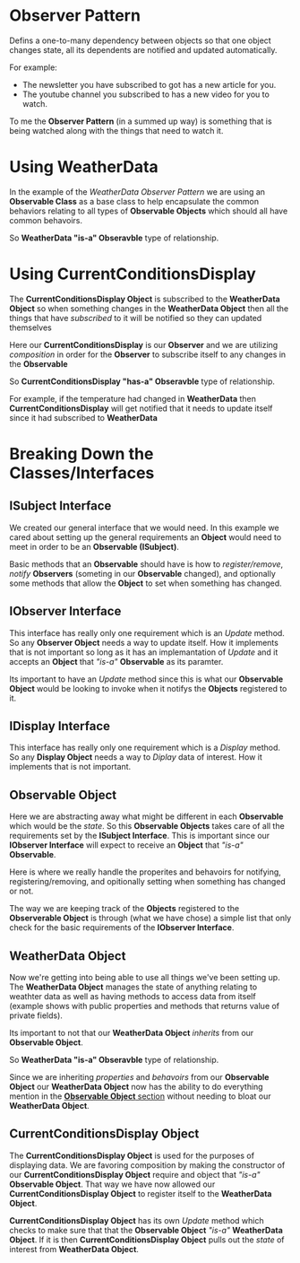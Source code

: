 # Observer Pattern
Defins a one-to-many dependency between objects so that one object changes state, all its dependents are notified and updated automatically.

For example: 
* The newsletter you have subscribed to got has a new article for you.
* The youtube channel you subscribed to has a new video for you to watch.

To me the **Observer Pattern** (in a summed up way) is something that is being watched along with the things that need to watch it.

# Using WeatherData
In the example of the *WeatherData Observer Pattern* we are using an **Observable Class** as a base class to help encapsulate the common behaviors relating to all types of **Observable Objects** which should all have common behavoirs.

So **WeatherData "is-a" Obseravble** type of relationship.

# Using CurrentConditionsDisplay
The **CurrentConditionsDisplay Object** is subscribed to the **WeatherData Object** so when something changes in the **WeatherData Object** then all the things that have *subscribed* to it will be notified so they can updated themselves

Here our **CurrentConditionsDisplay** is our **Observer** and we are utilizing *composition* in order for the **Observer** to subscribe itself to any changes in the **Observable**

So **CurrentConditionsDisplay "has-a" Obseravble** type of relationship.

For example, if the temperature had changed in **WeatherData** then **CurrentConditionsDisplay** will get notified that it needs to update itself since it had subscribed to **WeatherData** 


# Breaking Down the Classes/Interfaces

## ISubject Interface
We created our general interface that we would need. In this example we cared about setting up the general requirements an **Object** would need to meet in order to be an **Observable (ISubject)**.

Basic methods that an **Observable** should have is how to *register/remove*, *notify* **Observers** (someting in our **Observable** changed), and optionally some methods that allow the **Object** to set when something has changed.

## IObserver Interface
This interface has really only one requirement which is an *Update* method. So any **Observer Object** needs a way to update itself. How it implements that is not important so long as it has an implemantation of *Update* and it accepts an **Object** that *"is-a"* **Observable** as its paramter.

Its important to have an *Update* method since this is what our **Observable Object** would be looking to invoke when it notifys the **Objects** registered to it.

## IDisplay Interface
This interface has really only one requirement which is a *Display* method. So any **Display Object** needs a way to *Diplay* data of interest. How it implements that is not important.

## Observable Object
Here we are abstracting away what might be different in each **Observable** which would be the *state*. So this **Observable Objects** takes care of all the requirements set by the **ISubject Interface**. This is important since our **IObserver Interface** will expect to receive an **Object** that *"is-a"* **Observable**.

Here is where we really handle the properites and behavoirs for notifying, registering/removing, and opitionally setting when something has changed or not.

The way we are keeping track of the **Objects** registered to the **Observerable Object** is through (what we have chose) a simple list that only check for the basic requirements of the **IObserver Interface**.

## WeatherData Object
Now we're getting into being able to use all things we've been setting up. The **WeatherData Object** manages the state of anything relating to weathter data as well as having methods to access data from itself (example shows with public properties and methods that returns value of private fields).

 Its important to not that our **WeatherData Object** *inherits* from our **Observable Object**. 

So **WeatherData "is-a" Obseravble** type of relationship.

Since we are inheriting *properties* and *behavoirs* from our **Observable Object** our **WeatherData Object** now has the ability to do everything mention in the [**Observable Object** section](#observable-object) without needing to bloat our **WeatherData Object**.

## CurrentConditionsDisplay Object 
The **CurrentConditionsDisplay Object** is used for the purposes of displaying data. We are favoring composition by making the constructor of our **CurrentConditionsDisplay Object** require and object that *"is-a"* **Observable Object**. That way we have now allowed our **CurrentConditionsDisplay Object** to register itself to the **WeatherData Object**.

**CurrentConditionsDisplay Object** has its own *Update* method which checks to make sure that that the **Observable Object** *"is-a"* **WeatherData Object**. If it is then **CurrentConditionsDisplay Object** pulls out the *state* of interest from **WeatherData Object**.